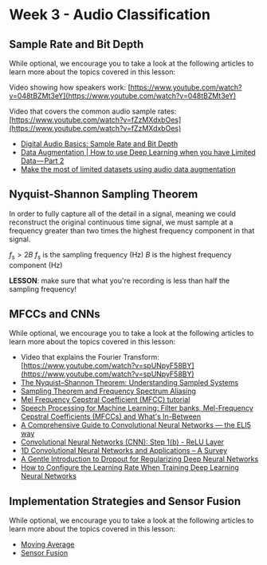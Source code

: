 # Week 3 - Audio Classification

## Sample Rate and Bit Depth

While optional, we encourage you to take a look at the following articles to learn more about the topics covered in this lesson:

Video showing how speakers work: [https://www.youtube.com/watch?v=048tBZMt3eY](https://www.youtube.com/watch?v=048tBZMt3eY)

Video that covers the common audio sample rates: [https://www.youtube.com/watch?v=fZzMXdxbOes](https://www.youtube.com/watch?v=fZzMXdxbOes)


* [Digital Audio Basics: Sample Rate and Bit Depth](https://www.izotope.com/en/learn/digital-audio-basics-sample-rate-and-bit-depth.html)
* [Data Augmentation | How to use Deep Learning when you have Limited Data — Part 2](https://nanonets.com/blog/data-augmentation-how-to-use-deep-learning-when-you-have-limited-data-part-2/)
* [Make the most of limited datasets using audio data augmentation](https://www.edgeimpulse.com/blog/make-the-most-of-limited-datasets-using-audio-data-augmentation)

## Nyquist-Shannon Sampling Theorem

In order to fully capture all of the detail in a signal, meaning we could reconstruct the original continuous time signal, we must sample at a frequency greater than two times the highest frequency component in that signal.

$f_s > 2B$
$f_s$ is the sampling frequency (Hz)
$B$ is the highest frequency component (Hz)

**LESSON**: make sure that what you're recording is less than half the sampling frequency!

## MFCCs and CNNs

While optional, we encourage you to take a look at the following articles to learn more about the topics covered in this lesson:

* Video that explains the Fourier Transform: [https://www.youtube.com/watch?v=spUNpyF58BY](https://www.youtube.com/watch?v=spUNpyF58BY)
* [The Nyquist–Shannon Theorem: Understanding Sampled Systems](https://www.allaboutcircuits.com/technical-articles/nyquist-shannon-theorem-understanding-sampled-systems/)
* [Sampling Theorem and Frequency Spectrum Aliasing](https://lspo.feri.um.si/CoLoS/applets/aliasing/index.html)
* [Mel Frequency Cepstral Coefficient (MFCC) tutorial](http://practicalcryptography.com/miscellaneous/machine-learning/guide-mel-frequency-cepstral-coefficients-mfccs/)
* [Speech Processing for Machine Learning: Filter banks, Mel-Frequency Cepstral Coefficients (MFCCs) and What's In-Between](https://haythamfayek.com/2016/04/21/speech-processing-for-machine-learning.html)
* [A Comprehensive Guide to Convolutional Neural Networks — the ELI5 way](https://towardsdatascience.com/a-comprehensive-guide-to-convolutional-neural-networks-the-eli5-way-3bd2b1164a53)
* [Convolutional Neural Networks (CNN): Step 1(b) - ReLU Layer](https://www.superdatascience.com/blogs/convolutional-neural-networks-cnn-step-1b-relu-layer/)
* [1D Convolutional Neural Networks and Applications – A Survey](https://arxiv.org/ftp/arxiv/papers/1905/1905.03554.pdf)
* [A Gentle Introduction to Dropout for Regularizing Deep Neural Networks](https://machinelearningmastery.com/dropout-for-regularizing-deep-neural-networks/)
* [How to Configure the Learning Rate When Training Deep Learning Neural Networks](https://machinelearningmastery.com/learning-rate-for-deep-learning-neural-networks/)

 ## Implementation Strategies and Sensor Fusion
 
 While optional, we encourage you to take a look at the following articles to learn more about the topics covered in this lesson:
 
 * [Moving Average](https://en.wikipedia.org/wiki/Moving_average)
 * [Sensor Fusion](https://towardsdatascience.com/sensor-fusion-90135614fde6)
 
 